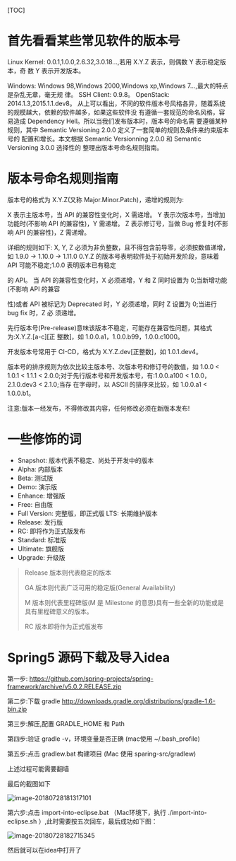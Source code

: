 [TOC]



# 首先看看某些常见软件的版本号

 Linux Kernel: 0.0.1,1.0.0,2.6.32,3.0.18...,若用 X.Y.Z 表示，则偶数 Y 表示稳定版本，奇 数 Y 表示开发版本。 

Windows: Windows 98,Windows 2000,Windows xp,Windows 7...,最大的特点是杂乱无章，毫无规 律。
 SSH Client: 0.9.8。
 OpenStack: 2014.1.3,2015.1.1.dev8。 从上可以看出，不同的软件版本号风格各异，随着系统的规模越大，依赖的软件越多，如果这些软件没 有遵循一套规范的命名风格，容易造成 Dependency Hell。所以当我们发布版本时，版本号的命名需 要遵循某种规则，其中 Semantic Versioning 2.0.0 定义了一套简单的规则及条件来约束版本号的 配置和增长。本文根据 Semantic Versionning 2.0.0 和 Semantic Versioning 3.0.0 选择性的 整理出版本号命名规则指南。 

# 版本号命名规则指南

 版本号的格式为 X.Y.Z(又称 Major.Minor.Patch)，递增的规则为: 

X 表示主版本号，当 API 的兼容性变化时，X 需递增。
 Y 表示次版本号，当增加功能时(不影响 API 的兼容性)，Y 需递增。 Z 表示修订号，当做 Bug 修复时(不影响 API 的兼容性)，Z 需递增。 

详细的规则如下:
 X, Y, Z 必须为非负整数，且不得包含前导零，必须按数值递增，如 1.9.0 -> 1.10.0 -> 1.11.0 0.Y.Z 的版本号表明软件处于初始开发阶段，意味着 API 可能不稳定;1.0.0 表明版本已有稳定 

的 API。
 当 API 的兼容性变化时，X 必须递增，Y 和 Z 同时设置为 0;当新增功能(不影响 API 的兼容 

性)或者 API 被标记为 Deprecated 时，Y 必须递增，同时 Z 设置为 0;当进行 bug fix 时，Z 必 须递增。 

先行版本号(Pre-release)意味该版本不稳定，可能存在兼容性问题，其格式为:X.Y.Z.[a-c][正 整数]，如 1.0.0.a1，1.0.0.b99，1.0.0.c1000。 

开发版本号常用于 CI-CD，格式为 X.Y.Z.dev[正整数]，如 1.0.1.dev4。 

版本号的排序规则为依次比较主版本号、次版本号和修订号的数值，如 1.0.0 < 1.0.1 < 1.1.1 < 2.0.0;对于先行版本号和开发版本号，有:1.0.0.a100 < 1.0.0，2.1.0.dev3 < 2.1.0;当存 在字母时，以 ASCII 的排序来比较，如 1.0.0.a1 < 1.0.0.b1。 

  注意:版本一经发布，不得修改其内容，任何修改必须在新版本发布!



# 一些修饰的词



* Snapshot: 版本代表不稳定、尚处于开发中的版本 
* Alpha: 内部版本 
* Beta: 测试版
* Demo: 演示版
* Enhance: 增强版
* Free: 自由版
* Full Version: 完整版，即正式版 LTS: 长期维护版本
* Release: 发行版
* RC: 即将作为正式版发布 
* Standard: 标准版 
* Ultimate: 旗舰版 
* Upgrade: 升级版 



> Release 版本则代表稳定的版本  
>
> GA 版本则代表广泛可用的稳定版(General Availability)  
>
> M 版本则代表里程碑版(M 是 Milestone 的意思)具有一些全新的功能或是具有里程碑意义的版本。 
>
> RC 版本即将作为正式版发布  



# Spring5 源码下载及导入idea



第一步: https://github.com/spring-projects/spring-framework/archive/v5.0.2.RELEASE.zip 

第二步:下载 gradle  http://downloads.gradle.org/distributions/gradle-1.6-bin.zip  

第三步:解压,配置 GRADLE_HOME 和 Path  

第四步:验证 gradle -v，环境变量是否正确  (mac使用 ~/.bash_profile)

第五步:点击 gradlew.bat 构建项目 (Mac 使用 sparing-src/gradlew)

上述过程可能需要翻墙



最后的截图如下

![image-20180728181317101](/Users/chenyansong/Documents/note/images/spring/spring-install.png)

第六步:点击 import-into-eclipse.bat （Mac环境下，执行 ./import-into-eclipse.sh ）,此时需要按五次回车，最后成功如下图：



![image-20180728182715345](/Users/chenyansong/Documents/note/images/spring/spring-install2.png)



然后就可以在idea中打开了





